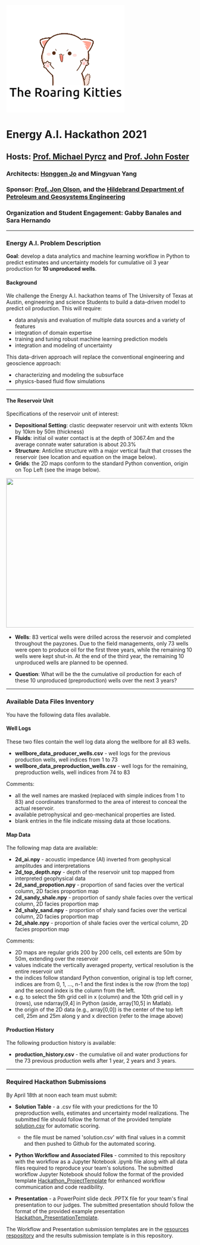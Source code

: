 ![til](https://github.com/rlarao/Energy-AI-Hackathon-2021/blob/5d995a434313216f1aab26dc7b2d1053a48762ef/images/roaring_kitty_4.gif)

# Energy A.I. Hackathon 2021

## Hosts: [Prof. Michael Pyrcz](https://twitter.com/GeostatsGuy) and [Prof. John Foster](https://twitter.com/johntfoster)

### Architects: [Honggen Jo](https://twitter.com/HonggeunJ) and Mingyuan Yang

### Sponsor: [Prof. Jon Olson](https://twitter.com/ProfJEOlson), and the [Hildebrand Department of Petroleum and Geosystems Engineering](https://twitter.com/UT_PGE)

### Organization and Student Engagement: Gabby Banales and Sara Hernando

___

### Energy A.I. Problem Description 

**Goal**: develop a data analytics and machine learning workflow in Python to predict estimates and uncertainty models for cumulative oil 3 year production for **10 unproduced wells**. 

#### Background

We challenge the Energy A.I. hackathon teams of The University of Texas at Austin, engineering and science Students to build a data-driven model to predict oil production. This will require:

* data analysis and evaluation of multiple data sources and a variety of features
* integration of domain expertise
* training and tuning robust machine learning prediction models
* integration and modeling of uncertainty  

This data-driven approach will replace the conventional engineering and geoscience approach:

* characterizing and modeling the subsurface
* physics-based fluid flow simulations

___
 
#### The Reservoir Unit

Specifications of the reservoir unit of interest: 

* **Depositional Setting**: clastic deepwater reservoir unit with extents 10km by 10km by 50m (thickness)
* **Fluids**: initial oil water contact is at the depth of 3067.4m and the average connate water saturation is about 20.3%
* **Structure**: Anticline structure with a major vertical fault that crosses the reservoir (see location and equation on the image below). 
* **Grids**: the 2D maps conform to the standard Python convention, origin on Top Left (see the image below).

<img src="https://github.com/PGEHackathon/data/blob/main/image.png" width="600" height="400">

* **Wells**: 83 vertical wells were drilled across the reservoir and completed throughout the payzones. Due to the field managements, only 73 wells were open to produce oil for the first three years, while the remaining 10 wells were kept shut-in. At the end of the third year, the remaining 10 unproduced wells are planned to be openned.

* **Question**: What will be the the cumulative oil production for each of these 10 unproduced (preproduction) wells over the next 3 years?  

___

### Available Data Files Inventory

You have the following data files available.

#### Well Logs

These two files contain the well log data along the wellbore for all 83 wells.

* **wellbore_data_producer_wells.csv** - well logs for the previous production wells, well indices from 1 to 73
* **wellbore_data_preproduction_wells.csv** - well logs for the remaining, preproduction wells, well indices from 74 to 83 

Comments: 

* all the well names are masked (replaced with simple indices from 1 to 83) and coordinates transformed to the area of interest to conceal the actual reservoir. 
* available petrophysical and geo-mechanical properties are listed. 
* blank entries in the file indicate missing data at those locations.

#### Map Data

The following map data are available:

* **2d_ai.npy** - acoustic impedance (AI) inverted from geophysical amplitudes and interpretations
* **2d_top_depth.npy** - depth of the reservoir unit top mapped from interpreted geophysical data
* **2d_sand_propotion.npy** - proportion of sand facies over the vertical column, 2D facies proportion map
* **2d_sandy_shale.npy** - proportion of sandy shale facies over the vertical column, 2D facies proportion map
* **2d_shaly_sand.npy** - proportion of shaly sand facies over the vertical column, 2D facies proportion map
* **2d_shale.npy** - proportion of shale facies over the vertical column, 2D facies proportion map

Comments:

* 2D maps are regular grids 200 by 200 cells, cell extents are 50m by 50m, extending over the reservoir 
* values indicate the vertically averaged property, vertical resolution is the entire reservoir unit
* the indices follow standard Python convention, original is top left corner, indices are from 0, 1, ..., n-1 and the first index is the row (from the top) and the second index is the column from the left.
* e.g. to select the 5th grid cell in x (column) and the 10th grid cell in y (rows), use ndarray[9,4] in Python (aside, array[10,5] in Matlab). 
* the origin of the 2D data (e.g., array[0,0]) is the center of the top left cell, 25m and 25m along y and x direction (refer to the image above)

#### Production History

The following production history is available:

* **production_history.csv** - the cumulative oil and water productions for the 73 previous production wells after 1 year, 2 years and 3 years.
___

### Required Hackathon Submissions

By April 18th at noon each team must submit:

* **Solution Table** - a .csv file with your predictions for the 10 preproduction wells, estimates and uncertainty model realizations. The submitted file should follow the format of the provided template [solution.csv](https://github.com/PGEHackathon/data/blob/main/solution.csv) for automatic scoring.

    * the file must be named 'solution.csv' with final values in a commit and then pushed to Github for the automated scoring.

* **Python Workflow and Associated Files** - commited to this repository with the workflow as a Jupyter Notebook .ipynb file along with all data files required to reproduce your team's solutions. The submitted workflow Jupyter Notebook should follow the format of the provided template [Hackathon_ProjectTemplate](https://github.com/PGEHackathon/resources/blob/main/Hackathon_ProjectTemplate.ipynb) for enhanced workflow communication and code readibility.

* **Presentation** - a PowerPoint slide deck .PPTX file for your team's final presentation to our judges. The submitted presentation should follow the format of the provided example presentation [Hackathon_PresentationTemplate](https://github.com/PGEHackathon/resources/blob/main/Hackathon_PresentationTemplate.pptx).

The Workflow and Presentation submission templates are in the [resources respository](https://github.com/PGEHackathon/resources) and the results submission template is in this repository.
